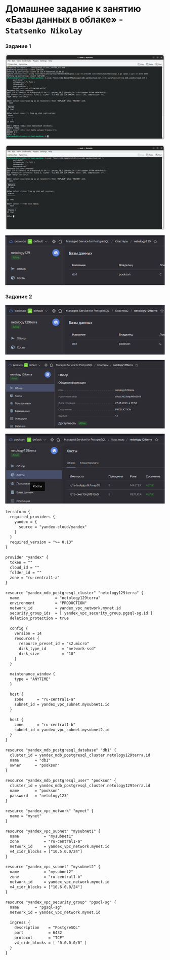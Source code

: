 # Домашнее задание к занятию «Базы данных в облаке» - `Statsenko Nikolay`

### Задание 1

![Task1_1](https://raw.githubusercontent.com/Pookson/sys-pattern-homework/main/img/12.9/clouddb_task1_1.png)

![Task1_2](https://raw.githubusercontent.com/Pookson/sys-pattern-homework/main/img/12.9/clouddb_task1_2.png)

![Task1_3](https://raw.githubusercontent.com/Pookson/sys-pattern-homework/main/img/12.9/clouddb_task1_3.png)

### Задание 2

![Task2_1](https://raw.githubusercontent.com/Pookson/sys-pattern-homework/main/img/12.9/clouddb_task2_1.png)

![Task2_2](https://raw.githubusercontent.com/Pookson/sys-pattern-homework/main/img/12.9/clouddb_task2_2.png)

![Task2_3](https://raw.githubusercontent.com/Pookson/sys-pattern-homework/main/img/12.9/clouddb_task2_3.png)

```
terraform {
  required_providers {
    yandex = {
      source = "yandex-cloud/yandex"
    }
  }
  required_version = ">= 0.13"
}

provider "yandex" {
  token = ""
  cloud_id = ""
  folder_id = ""
  zone = "ru-central1-a"
}

resource "yandex_mdb_postgresql_cluster" "netology129terra" {
  name                = "netology129terra"
  environment         = "PRODUCTION"
  network_id          = yandex_vpc_network.mynet.id
  security_group_ids  = [ yandex_vpc_security_group.pgsql-sg.id ]
  deletion_protection = true

  config {
    version = 14
    resources {
      resource_preset_id = "s2.micro"
      disk_type_id       = "network-ssd"
      disk_size          = "10"
    }
  }

  maintenance_window {
    type = "ANYTIME"
  }

  host {
    zone      = "ru-central1-a"
    subnet_id = yandex_vpc_subnet.mysubnet1.id
  }

  host {
    zone      = "ru-central1-b"
    subnet_id = yandex_vpc_subnet.mysubnet2.id
  }
}

resource "yandex_mdb_postgresql_database" "db1" {
  cluster_id = yandex_mdb_postgresql_cluster.netology129terra.id
  name       = "db1"
  owner      = "pookson"
}

resource "yandex_mdb_postgresql_user" "pookson" {
  cluster_id = yandex_mdb_postgresql_cluster.netology129terra.id
  name       = "pookson"
  password   = "netology123"
}

resource "yandex_vpc_network" "mynet" {
  name = "mynet"
}

resource "yandex_vpc_subnet" "mysubnet1" {
  name           = "mysubnet1"
  zone           = "ru-central1-a"
  network_id     = yandex_vpc_network.mynet.id
  v4_cidr_blocks = ["10.5.0.0/24"]
}

resource "yandex_vpc_subnet" "mysubnet2" {
  name           = "mysubnet2"
  zone           = "ru-central1-b"
  network_id     = yandex_vpc_network.mynet.id
  v4_cidr_blocks = ["10.6.0.0/24"]
}

resource "yandex_vpc_security_group" "pgsql-sg" {
  name       = "pgsql-sg"
  network_id = yandex_vpc_network.mynet.id

  ingress {
    description    = "PostgreSQL"
    port           = 6432
    protocol       = "TCP"
    v4_cidr_blocks = [ "0.0.0.0/0" ]
  }
}
```
